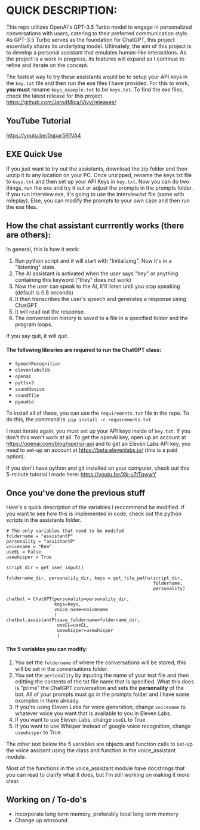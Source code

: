 # QUICK DESCRIPTION:

This repo utilizes OpenAI's GPT-3.5 Turbo model to engage in personalized conversations with users, catering to their preferred communication style. As GPT-3.5 Turbo serves as the foundation for ChatGPT, this project essentially shares its underlying model. Ultimately, the aim of this project is to develop a personal assistant that emulates human-like interactions. As the project is a work in progress, its features will expand as I continue to refine and iterate on the concept.

The fastest way to try these assistants would be to setup your API keys in the ```key.txt``` file and then run the exe files I have provided.  For this to work, **you must** rename ```keys_example.txt``` to be ```keys.txt```.  To find the exe files, check the latest release for this project https://github.com/JarodMica/Vivy/releases/

## YouTube Tutorial 
https://youtu.be/0qpar5R1VA4

## EXE Quick Use

If you just want to try out the assistants, download the zip folder and then unzip it to any location on your PC. Once unzipped, rename the keys txt file to ```keys.txt``` and then set up your API Keys in ```key.txt```. Now you can do two things, run the exe and try it out or adjust the prompts in the prompts folder.  If you run interview.exe, it's going to use the interview.txt file (same with roleplay). Else, you can modify the prompts to your own case and then run the exe files.

## How the chat assistant currrently works (there are others):
In general, this is how it work:
1. Run python script and it will start with "Initializing".  Now it's in a "listening" state.
2. The AI assistant is activated when the user says "hey" or anything containing this keyword ("they" does not work)
3. Now the user can speak to the AI, it'll listen until you stop speaking (default is 0.8 seconds)
4. It then transcribes the user's speech and generates a response using ChatGPT
5. It will read out the response.
6. The conversation history is saved to a file in a specified folder and the program loops.

If you say quit, it will quit.

#### The following libraries are required to run the ChatGPT class:
- ```SpeechRecognition```
- ```elevenlabslib```
- ```openai```
- ```pyttsx3```
- ```sounddevice```
- ```soundfile```
- ```pyaudio```

To install all of these, you can use the ```requirements.txt``` file in the repo.  To do this, the command is:
```pip install -r requirements.txt```

I must iterate again, you must set up your API keys inside of ```key.txt```.  If you don't this won't work at all.  To get the openAI key, open up an account at https://openai.com/blog/openai-api and to get an Eleven Labs API key, you need to set-up an account at https://beta.elevenlabs.io/ (this is a paid option).

If you don't have python and git installed on your computer, check out this 5-minute tutorial I made here: https://youtu.be/Xk-u7tTqwwY
 
## Once you've done the previous stuff

Here's a quick description of the variables I reccommend be modified.  If you want to see how this is implemented in code, check out the python scripts in the assistants folder. 

```
# The only variables that need to be modifed
foldername = "assistantP"
personality = "assistantP"
voicename = "Rem"
useEL = False
usewhisper = True

script_dir = get_user_input()

foldername_dir, personality_dir, keys = get_file_paths(script_dir, 
                                                       foldername, 
                                                       personality)

chatbot = ChatGPT(personality=personality_dir, 
                  keys=keys, 
                  voice_name=voicename
                  )
chatbot.assistantP(save_foldername=foldername_dir,
                   useEL=useEL,
                   usewhisper=usewhisper
                   )

```

#### The 5 variables you can modify:

1. You set the ```foldername``` of where the conversations will be stored, this will be set in the conversations folder.
2. You set the ```personality``` by inputing the name of your text file and then editting the contents of the txt file name that is specified.  What this does is "prime" the ChatGPT conversation and sets the **personality** of the bot.  All of your prompts must go in the prompts folder and I have some examples in there already.
3. If you're using Eleven Labs for voice generation, change ```voicename``` to whatever voice you want that is available to you in Eleven Labs.
4. If you want to use Eleven Labs, change ```useEL``` to True
5. If you want to use Whisper instead of google voice recognition, change ```usewhisper``` to True.

The other text below the 5 variables are objects and function calls to set-up the voice assisant using the class and function in the voice_assistant module.

Most of the functions in the voice_assistant module have docstrings that you can read to clairfy what it does, but I'm still working on making it more clear.

## Working on / To-do's
- Incorporate long term memory, preferably local long term memory
- Change up winsound
